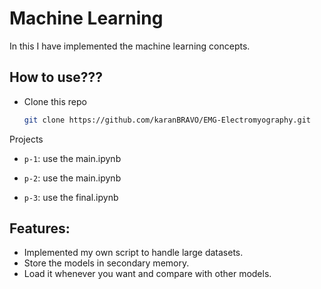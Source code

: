 # Machine Learning

In this I have implemented the machine learning concepts.

## How to use???

- Clone this repo

  ```bash
  git clone https://github.com/karanBRAVO/EMG-Electromyography.git
  ```

Projects

- `p-1`: use the main.ipynb

- `p-2`: use the main.ipynb

- `p-3`: use the final.ipynb

## Features:

- Implemented my own script to handle large datasets.
- Store the models in secondary memory.
- Load it whenever you want and compare with other models.
